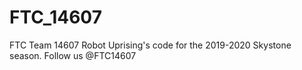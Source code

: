 # FTC_14607

FTC Team 14607 Robot Uprising's code for the 2019-2020 Skystone season.
Follow us @FTC14607
